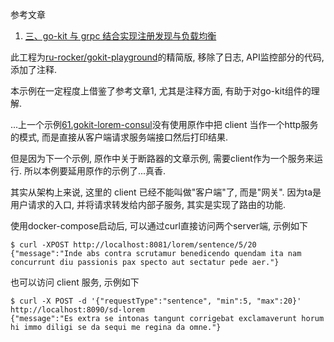 参考文章

1. [三、go-kit 与 grpc 结合实现注册发现与负载均衡](https://hacpai.com/article/1524894068545)

此工程为[ru-rocker/gokit-playground](https://github.com/ru-rocker/gokit-playground/tree/master/lorem-consul)的精简版, 移除了日志, API监控部分的代码, 添加了注释.

本示例在一定程度上借鉴了参考文章1, 尤其是注释方面, 有助于对go-kit组件的理解.

...上一个示例[61.gokit-lorem-consul]()没有使用原作中把 client 当作一个http服务的模式, 而是直接从客户端请求服务端接口然后打印结果. 

但是因为下一个示例, 原作中关于断路器的文章示例, 需要client作为一个服务来运行. 所以本例要延用原作的示例了...真香.

其实从架构上来说, 这里的 client 已经不能叫做"客户端"了, 而是"网关". 因为ta是用户请求的入口, 并将请求转发给内部子服务, 其实是实现了路由的功能.

使用docker-compose启动后, 可以通过curl直接访问两个server端, 示例如下

```
$ curl -XPOST http://localhost:8081/lorem/sentence/5/20
{"message":"Inde abs contra scrutamur benedicendo quendam ita nam concurrunt diu passionis pax specto aut sectatur pede aer."}
```

也可以访问 client 服务, 示例如下

```
$ curl -X POST -d '{"requestType":"sentence", "min":5, "max":20}' http://localhost:8090/sd-lorem
{"message":"Es extra se intonas tangunt corrigebat exclamaverunt horum hi immo diligi se da sequi me regina da omne."}
```
